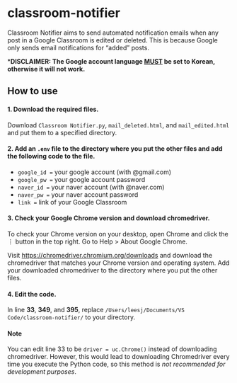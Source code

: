 # classroom-notifier
Classroom Notifier aims to send automated notification emails when any post in a Google Classroom is edited or deleted. This is because Google only sends email notifications for “added” posts.

***DISCLAIMER: The Google account language <ins>MUST</ins> be set to Korean, otherwise it will not work.**

## How to use
#### 1. Download the required files.
Download `Classroom Notifier.py`, `mail_deleted.html`, and `mail_edited.html` and put them to a specified directory.

#### 2. Add an `.env` file to the directory where you put the other files and add the following code to the file.
* `google_id =` your google account (with @gmail.com)
* `google_pw =` your google account password
* `naver_id =` your naver account (with @naver.com)
* `naver_pw =` your naver account password
* `link =` link of your Google Classroom

#### 3. Check your Google Chrome version and download chromedriver.
To check your Chrome version on your desktop, open Chrome and click the ⋮ button in the top right. Go to Help > About Google Chrome.

Visit https://chromedriver.chromium.org/downloads and download the chromedriver that matches your Chrome version and operating system. Add your downloaded chromedriver to the directory where you put the other files.

#### 4. Edit the code.
In line **33**, **349**, and **395**, replace `/Users/leesj/Documents/VS Code/classroom-notifier/` to your directory.

#### Note
You can edit line 33 to be `driver = uc.Chrome()` instead of downloading chromedriver. However, this would lead to downloading Chromedriver every time you execute the Python code, so this method is *not recommended for development purposes*.